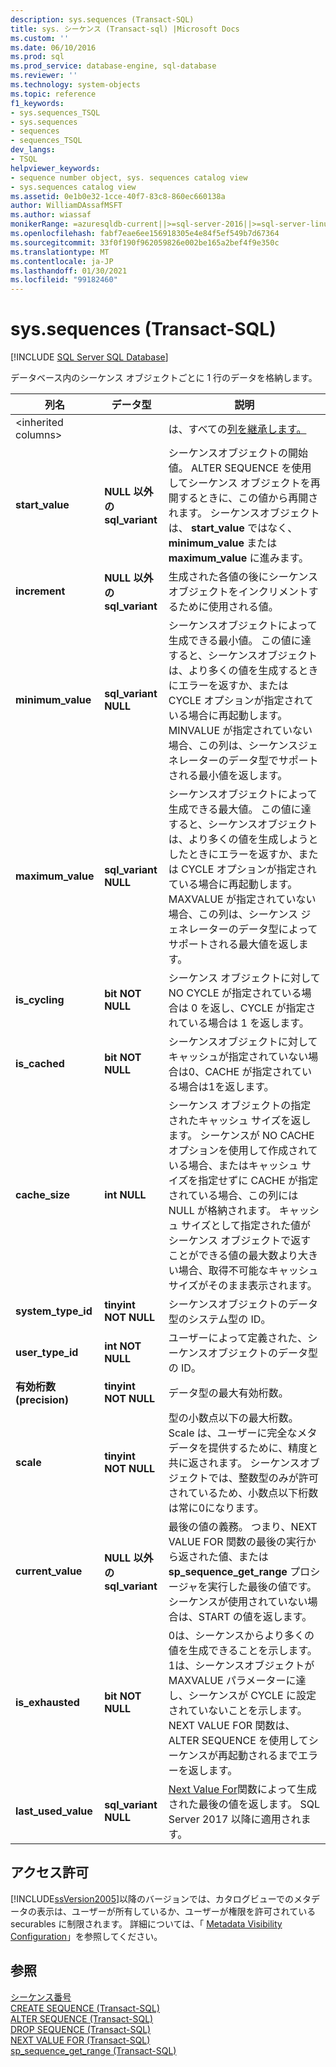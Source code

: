 ```yaml
---
description: sys.sequences (Transact-SQL)
title: sys. シーケンス (Transact-sql) |Microsoft Docs
ms.custom: ''
ms.date: 06/10/2016
ms.prod: sql
ms.prod_service: database-engine, sql-database
ms.reviewer: ''
ms.technology: system-objects
ms.topic: reference
f1_keywords:
- sys.sequences_TSQL
- sys.sequences
- sequences
- sequences_TSQL
dev_langs:
- TSQL
helpviewer_keywords:
- sequence number object, sys. sequences catalog view
- sys.sequences catalog view
ms.assetid: 0e1b0e32-1cce-40f7-83c8-860ec660138a
author: WilliamDAssafMSFT
ms.author: wiassaf
monikerRange: =azuresqldb-current||>=sql-server-2016||>=sql-server-linux-2017||=azuresqldb-mi-current
ms.openlocfilehash: fabf7eae6ee156918305e4e84f5ef549b7d67364
ms.sourcegitcommit: 33f0f190f962059826e002be165a2bef4f9e350c
ms.translationtype: MT
ms.contentlocale: ja-JP
ms.lasthandoff: 01/30/2021
ms.locfileid: "99182460"
---
```

# <a name="syssequences-transact-sql"></a>sys.sequences (Transact-SQL)
[!INCLUDE [SQL Server SQL Database](../../includes/applies-to-version/sql-asdb.md)]

  データベース内のシーケンス オブジェクトごとに 1 行のデータを格納します。  
  
|列名|データ型|説明|  
|-----------------|---------------|-----------------|  
|\<inherited columns>||は、すべての[列を継承します。](../../relational-databases/system-catalog-views/sys-objects-transact-sql.md)|  
|**start_value**|**NULL 以外の sql_variant**|シーケンスオブジェクトの開始値。 ALTER SEQUENCE を使用してシーケンス オブジェクトを再開するときに、この値から再開されます。 シーケンスオブジェクトは、 **start_value** ではなく、 **minimum_value** または **maximum_value** に進みます。|  
|**increment**|**NULL 以外の sql_variant**|生成された各値の後にシーケンスオブジェクトをインクリメントするために使用される値。|  
|**minimum_value**|**sql_variant NULL**|シーケンスオブジェクトによって生成できる最小値。 この値に達すると、シーケンスオブジェクトは、より多くの値を生成するときにエラーを返すか、または CYCLE オプションが指定されている場合に再起動します。 MINVALUE が指定されていない場合、この列は、シーケンスジェネレーターのデータ型でサポートされる最小値を返します。|  
|**maximum_value**|**sql_variant NULL**|シーケンスオブジェクトによって生成できる最大値。 この値に達すると、シーケンスオブジェクトは、より多くの値を生成しようとしたときにエラーを返すか、または CYCLE オプションが指定されている場合に再起動します。 MAXVALUE が指定されていない場合、この列は、シーケンス ジェネレーターのデータ型によってサポートされる最大値を返します。|  
|**is_cycling**|**bit NOT NULL**|シーケンス オブジェクトに対して NO CYCLE が指定されている場合は 0 を返し、CYCLE が指定されている場合は 1 を返します。|  
|**is_cached**|**bit NOT NULL**|シーケンスオブジェクトに対してキャッシュが指定されていない場合は0、CACHE が指定されている場合は1を返します。|  
|**cache_size**|**int NULL**|シーケンス オブジェクトの指定されたキャッシュ サイズを返します。 シーケンスが NO CACHE オプションを使用して作成されている場合、またはキャッシュ サイズを指定せずに CACHE が指定されている場合、この列には NULL が格納されます。 キャッシュ サイズとして指定された値がシーケンス オブジェクトで返すことができる値の最大数より大きい場合、取得不可能なキャッシュ サイズがそのまま表示されます。|  
|**system_type_id**|**tinyint NOT NULL**|シーケンスオブジェクトのデータ型のシステム型の ID。|  
|**user_type_id**|**int NOT NULL**|ユーザーによって定義された、シーケンスオブジェクトのデータ型の ID。|  
|**有効桁数 (precision)**|**tinyint NOT NULL**|データ型の最大有効桁数。|  
|**scale**|**tinyint NOT NULL**|型の小数点以下の最大桁数。 Scale は、ユーザーに完全なメタデータを提供するために、精度と共に返されます。 シーケンスオブジェクトでは、整数型のみが許可されているため、小数点以下桁数は常に0になります。|  
|**current_value**|**NULL 以外の sql_variant**|最後の値の義務。 つまり、NEXT VALUE FOR 関数の最後の実行から返された値、または **sp_sequence_get_range** プロシージャを実行した最後の値です。 シーケンスが使用されていない場合は、START の値を返します。|  
|**is_exhausted**|**bit NOT NULL**|0は、シーケンスからより多くの値を生成できることを示します。 1は、シーケンスオブジェクトが MAXVALUE パラメーターに達し、シーケンスが CYCLE に設定されていないことを示します。 NEXT VALUE FOR 関数は、ALTER SEQUENCE を使用してシーケンスが再起動されるまでエラーを返します。|  
|**last_used_value**|**sql_variant NULL**|[Next Value For](../../t-sql/functions/next-value-for-transact-sql.md)関数によって生成された最後の値を返します。 SQL Server 2017 以降に適用されます。|  
  
## <a name="permissions"></a>アクセス許可  
 [!INCLUDE[ssVersion2005](../../includes/ssversion2005-md.md)]以降のバージョンでは、カタログビューでのメタデータの表示は、ユーザーが所有しているか、ユーザーが権限を許可されている securables に制限されます。 詳細については、「 [Metadata Visibility Configuration](../../relational-databases/security/metadata-visibility-configuration.md)」を参照してください。  
  
## <a name="see-also"></a>参照  
 [シーケンス番号](../../relational-databases/sequence-numbers/sequence-numbers.md)   
 [CREATE SEQUENCE &#40;Transact-SQL&#41;](../../t-sql/statements/create-sequence-transact-sql.md)   
 [ALTER SEQUENCE &#40;Transact-SQL&#41;](../../t-sql/statements/alter-sequence-transact-sql.md)   
 [DROP SEQUENCE &#40;Transact-SQL&#41;](../../t-sql/statements/drop-sequence-transact-sql.md)   
 [NEXT VALUE FOR &#40;Transact-SQL&#41;](../../t-sql/functions/next-value-for-transact-sql.md)   
 [sp_sequence_get_range &#40;Transact-SQL&#41;](../../relational-databases/system-stored-procedures/sp-sequence-get-range-transact-sql.md)  
  
  
